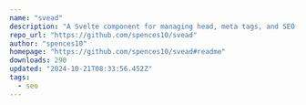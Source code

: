 ```yaml
---
name: "svead"
description: "A Svelte component for managing head, meta tags, and SEO-related elements in Svelte and SvelteKit."
repo_url: "https://github.com/spences10/svead"
author: "spences10"
homepage: "https://github.com/spences10/svead#readme"
downloads: 290
updated: "2024-10-21T08:33:56.452Z"
tags: 
  - seo
---
```

